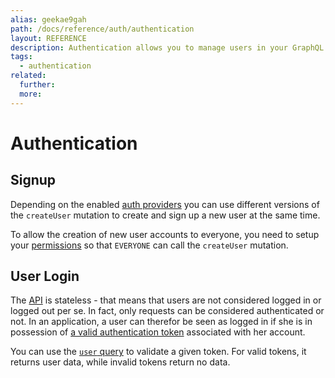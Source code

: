 ```yaml
---
alias: geekae9gah
path: /docs/reference/auth/authentication
layout: REFERENCE
description: Authentication allows you to manage users in your GraphQL backend. Use authentication providers like Auth0 and Digits out-of-the-box.
tags:
  - authentication
related:
  further:
  more:
---
```


# Authentication

## Signup

Depending on the enabled [auth providers]() you can use different versions of the `createUser` mutation to create and sign up a new user at the same time.

To allow the creation of new user accounts to everyone, you need to setup your [permissions]() so that `EVERYONE` can call the `createUser` mutation.

## User Login

The [API]() is stateless - that means that users are not considered logged in or logged out per se. In fact, only requests can be considered authenticated or not. In an application, a user can therefor be seen as logged in if she is in possession of [a valid authentication token]() associated with her account.

You can use the [`user` query]() to validate a given token. For valid tokens, it returns user data, while invalid tokens return no data.

